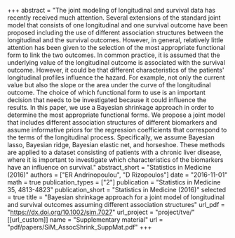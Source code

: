 +++
abstract = "The joint modeling of longitudinal and survival data has recently received much attention. Several extensions of the standard joint model that consists of one longitudinal and one survival outcome have been proposed including the use of different association structures between the longitudinal and the survival outcomes. However, in general, relatively little attention has been given to the selection of the most appropriate functional form to link the two outcomes. In common practice, it is assumed that the underlying value of the longitudinal outcome is associated with the survival outcome. However, it could be that different characteristics of the patients' longitudinal profiles influence the hazard. For example, not only the current value but also the slope or the area under the curve of the longitudinal outcome. The choice of which functional form to use is an important decision that needs to be investigated because it could influence the results. In this paper, we use a Bayesian shrinkage approach in order to determine the most appropriate functional forms. We propose a joint model that includes different association structures of different biomarkers and assume informative priors for the regression coefficients that correspond to the terms of the longitudinal process. Specifically, we assume Bayesian lasso, Bayesian ridge, Bayesian elastic net, and horseshoe. These methods are applied to a dataset consisting of patients with a chronic liver disease, where it is important to investigate which characteristics of the biomarkers have an influence on survival."
abstract_short = "Statistics in Medicine (2016)"
authors = ["ER Andrinopoulou", "D Rizopoulos"]
date = "2016-11-01"
math = true
publication_types = ["2"]
publication = "Statistics in Medicine 35, 4813-4823"
publication_short = "Statistics in Medicine (2016)"
selected = true
title = "Bayesian shrinkage approach for a joint model of longitudinal and survival outcomes assuming different association structures"
url_pdf = "https://dx.doi.org/10.1002/sim.7027"
url_project = "project/tve/"
[[url_custom]]
    name = "Supplementary material"
    url = "pdf/papers/SiM_AssocShrink_SuppMat.pdf"
+++